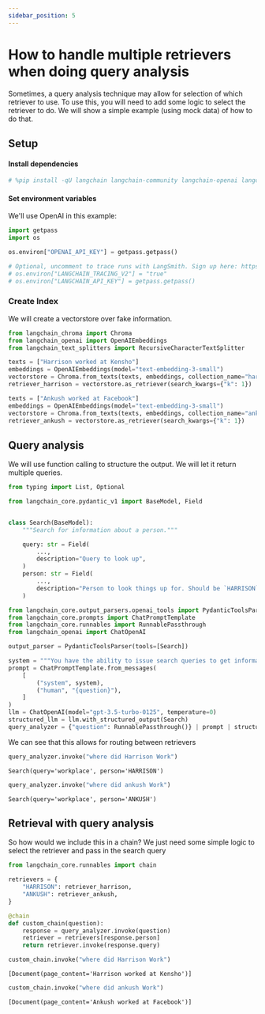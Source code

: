 ```yaml
---
sidebar_position: 5
---
```

# How to handle multiple retrievers when doing query analysis

Sometimes, a query analysis technique may allow for selection of which retriever to use. To use this, you will need to add some logic to select the retriever to do. We will show a simple example (using mock data) of how to do that.

## Setup
#### Install dependencies


```python
# %pip install -qU langchain langchain-community langchain-openai langchain-chroma
```

#### Set environment variables

We'll use OpenAI in this example:


```python
import getpass
import os

os.environ["OPENAI_API_KEY"] = getpass.getpass()

# Optional, uncomment to trace runs with LangSmith. Sign up here: https://smith.langchain.com.
# os.environ["LANGCHAIN_TRACING_V2"] = "true"
# os.environ["LANGCHAIN_API_KEY"] = getpass.getpass()
```

### Create Index

We will create a vectorstore over fake information.


```python
from langchain_chroma import Chroma
from langchain_openai import OpenAIEmbeddings
from langchain_text_splitters import RecursiveCharacterTextSplitter

texts = ["Harrison worked at Kensho"]
embeddings = OpenAIEmbeddings(model="text-embedding-3-small")
vectorstore = Chroma.from_texts(texts, embeddings, collection_name="harrison")
retriever_harrison = vectorstore.as_retriever(search_kwargs={"k": 1})

texts = ["Ankush worked at Facebook"]
embeddings = OpenAIEmbeddings(model="text-embedding-3-small")
vectorstore = Chroma.from_texts(texts, embeddings, collection_name="ankush")
retriever_ankush = vectorstore.as_retriever(search_kwargs={"k": 1})
```

## Query analysis

We will use function calling to structure the output. We will let it return multiple queries.


```python
from typing import List, Optional

from langchain_core.pydantic_v1 import BaseModel, Field


class Search(BaseModel):
    """Search for information about a person."""

    query: str = Field(
        ...,
        description="Query to look up",
    )
    person: str = Field(
        ...,
        description="Person to look things up for. Should be `HARRISON` or `ANKUSH`.",
    )
```


```python
from langchain_core.output_parsers.openai_tools import PydanticToolsParser
from langchain_core.prompts import ChatPromptTemplate
from langchain_core.runnables import RunnablePassthrough
from langchain_openai import ChatOpenAI

output_parser = PydanticToolsParser(tools=[Search])

system = """You have the ability to issue search queries to get information to help answer user information."""
prompt = ChatPromptTemplate.from_messages(
    [
        ("system", system),
        ("human", "{question}"),
    ]
)
llm = ChatOpenAI(model="gpt-3.5-turbo-0125", temperature=0)
structured_llm = llm.with_structured_output(Search)
query_analyzer = {"question": RunnablePassthrough()} | prompt | structured_llm
```

We can see that this allows for routing between retrievers


```python
query_analyzer.invoke("where did Harrison Work")
```




    Search(query='workplace', person='HARRISON')




```python
query_analyzer.invoke("where did ankush Work")
```




    Search(query='workplace', person='ANKUSH')



## Retrieval with query analysis

So how would we include this in a chain? We just need some simple logic to select the retriever and pass in the search query


```python
from langchain_core.runnables import chain
```


```python
retrievers = {
    "HARRISON": retriever_harrison,
    "ANKUSH": retriever_ankush,
}
```


```python
@chain
def custom_chain(question):
    response = query_analyzer.invoke(question)
    retriever = retrievers[response.person]
    return retriever.invoke(response.query)
```


```python
custom_chain.invoke("where did Harrison Work")
```




    [Document(page_content='Harrison worked at Kensho')]




```python
custom_chain.invoke("where did ankush Work")
```




    [Document(page_content='Ankush worked at Facebook')]




```python

```
